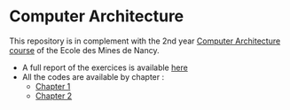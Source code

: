 # Computer Architecture

This repository is in complement with the 2nd year [Computer Architecture course](https://members.loria.fr/Xavier.Goaoc/file/poly-archi2021.pdf) of the Ecole des Mines de Nancy.

* A full report of the exercices is available [here](LaTeX/rapport.pdf)
* All the codes are available by chapter :
  - [Chapter 1](c/ch1)
  - [Chapter 2](c/ch2)
